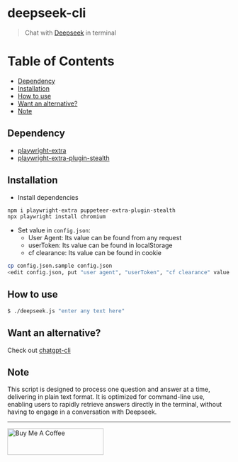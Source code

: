 # deepseek-cli

> Chat with [Deepseek](https://chat.deepseek.com/) in terminal

# Table of Contents

- [Dependency](#dependency)
- [Installation](#installation)
- [How to use](#how-to-use)
- [Want an alternative?](#want-an-alternative)
- [Note](#note)

## Dependency

- [playwright-extra](https://www.npmjs.com/package/playwright-extra)
- [playwright-extra-plugin-stealth](https://www.npmjs.com/package/puppeteer-extra-plugin-stealth)

## Installation

- Install dependencies

```bash
npm i playwright-extra puppeteer-extra-plugin-stealth
npx playwright install chromium
```

- Set value in `config.json`:
  - User Agent: Its value can be found from any request
  - userToken: Its value can be found in localStorage
  - cf clearance: Its value can be found in cookie

```bash
cp config.json.sample config.json
<edit config.json, put "user agent", "userToken", "cf clearance" value from your browser while a Deepseek account is authenticated>
```

## How to use

```bash
$ ./deepseek.js "enter any text here"
```

## Want an alternative?

Check out [chatgpt-cli](https://github.com/KevCui/chatgpt-cli)

## Note

This script is designed to process one question and answer at a time, delivering in plain text format. It is optimized for command-line use, enabling users to rapidly retrieve answers directly in the terminal, without having to engage in a conversation with Deepseek.

---

<a href="https://www.buymeacoffee.com/kevcui" target="_blank"><img src="https://cdn.buymeacoffee.com/buttons/v2/default-orange.png" alt="Buy Me A Coffee" height="60px" width="217px"></a>
